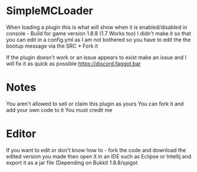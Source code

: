 # SimpleMCLoader
When loading a plugin this is what will show when it is enabled/disabled in console - Build for game version 1.8.8 (1.7 Works too)
I didn't make it so that you can edit in a config.yml as I am not bothered so you have to edit the the bootup message via the SRC * Fork it 

If the plugin doesn't work or an issue appears to exist make an issue and I will fix it as quick as possible
https://discord.faggot.bar

# Notes
You aren't allowed to sell or claim this plugin as yours
You can fork it and add your own code to it 
You must credit me 

# Editor
If you want to edit or don't know how to - fork the code and download the edited version you made then open it in an IDE such as Eclipse or Intellij and export it as a jar file (Depending on Bukkit 1.8.8/spigot
